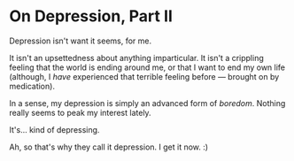 # On Depression, Part II

Depression isn't want it seems, for me. 

It isn't an upsettedness about anything imparticular. It isn't a crippling feeling that the world is ending around me, or that I want to end my own life (although, I *have* experienced that terrible feeling before — brought on by medication). 

In a sense, my depression is simply an advanced form of *boredom*. Nothing really seems to peak my interest lately.

It's... kind of depressing. 

Ah, so that's why they call it depression. I get it now. :)